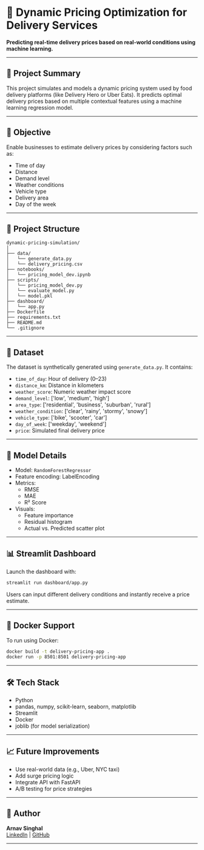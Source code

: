 # 🛒 Dynamic Pricing Optimization for Delivery Services

**Predicting real-time delivery prices based on real-world conditions using machine learning.**

---

## 📘 Project Summary

This project simulates and models a dynamic pricing system used by food delivery platforms (like Delivery Hero or Uber Eats). It predicts optimal delivery prices based on multiple contextual features using a machine learning regression model.

---

## 🎯 Objective

Enable businesses to estimate delivery prices by considering factors such as:

- Time of day
- Distance
- Demand level
- Weather conditions
- Vehicle type
- Delivery area
- Day of the week

---

## 🧱 Project Structure

```
dynamic-pricing-simulation/
│
├── data/
│   └── generate_data.py
│   └── delivery_pricing.csv
├── notebooks/
│   └── pricing_model_dev.ipynb
├── scripts/
│   └── pricing_model_dev.py
│   └── evaluate_model.py
│   └── model.pkl
├── dashboard/
│   └── app.py
├── Dockerfile
├── requirements.txt
├── README.md
└── .gitignore
```

---

## 🧪 Dataset

The dataset is synthetically generated using `generate_data.py`. It contains:

- `time_of_day`: Hour of delivery (0–23)
- `distance_km`: Distance in kilometers
- `weather_score`: Numeric weather impact score
- `demand_level`: ['low', 'medium', 'high']
- `area_type`: ['residential', 'business', 'suburban', 'rural']
- `weather_condition`: ['clear', 'rainy', 'stormy', 'snowy']
- `vehicle_type`: ['bike', 'scooter', 'car']
- `day_of_week`: ['weekday', 'weekend']
- `price`: Simulated final delivery price

---

## 🧠 Model Details

- Model: `RandomForestRegressor`
- Feature encoding: LabelEncoding
- Metrics:
  - RMSE
  - MAE
  - R² Score
- Visuals:
  - Feature importance
  - Residual histogram
  - Actual vs. Predicted scatter plot

---

## 📊 Streamlit Dashboard

Launch the dashboard with:

```bash
streamlit run dashboard/app.py
```

Users can input different delivery conditions and instantly receive a price estimate.

---

## 🐳 Docker Support

To run using Docker:

```bash
docker build -t delivery-pricing-app .
docker run -p 8501:8501 delivery-pricing-app
```

---

## 🛠 Tech Stack

- Python
- pandas, numpy, scikit-learn, seaborn, matplotlib
- Streamlit
- Docker
- joblib (for model serialization)

---

## 📈 Future Improvements

- Use real-world data (e.g., Uber, NYC taxi)
- Add surge pricing logic
- Integrate API with FastAPI
- A/B testing for price strategies

---

## 👤 Author

**Arnav Singhal**  
[LinkedIn](https://www.linkedin.com/in/arnav-singhal-5a34471b0) | [GitHub](https://github.com/ArnavSinghal1218)

---
